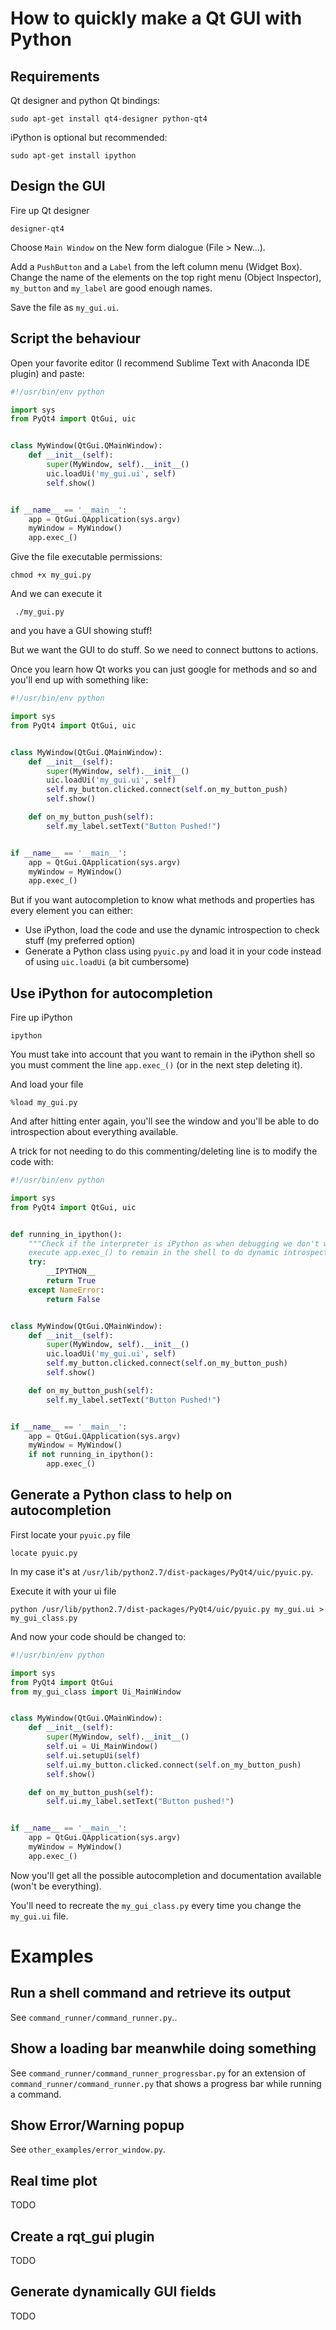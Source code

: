 # How to quickly make a Qt GUI with Python

## Requirements
Qt designer and python Qt bindings:

    sudo apt-get install qt4-designer python-qt4

iPython is optional but recommended:

    sudo apt-get install ipython

## Design the GUI
Fire up Qt designer

    designer-qt4

Choose `Main Window` on the New form dialogue (File > New...).

Add a `PushButton` and a `Label` from the left column menu (Widget Box). Change the name of the elements on the top right menu (Object Inspector), `my_button` and `my_label` are good enough names.

Save the file as `my_gui.ui`.

## Script the behaviour
Open your favorite editor (I recommend Sublime Text with Anaconda IDE plugin) and paste:

````python
#!/usr/bin/env python

import sys
from PyQt4 import QtGui, uic


class MyWindow(QtGui.QMainWindow):
    def __init__(self):
        super(MyWindow, self).__init__()
        uic.loadUi('my_gui.ui', self)
        self.show()


if __name__ == '__main__':
    app = QtGui.QApplication(sys.argv)
    myWindow = MyWindow()
    app.exec_()

````

Give the file executable permissions:

    chmod +x my_gui.py

And we can execute it 

     ./my_gui.py

and you have a GUI showing stuff!

But we want the GUI to do stuff. So we need to connect buttons to actions.

Once you learn how Qt works you can just google for methods and so and you'll end up with something like:

````python
#!/usr/bin/env python

import sys
from PyQt4 import QtGui, uic


class MyWindow(QtGui.QMainWindow):
    def __init__(self):
        super(MyWindow, self).__init__()
        uic.loadUi('my_gui.ui', self)
        self.my_button.clicked.connect(self.on_my_button_push)
        self.show()

    def on_my_button_push(self):
        self.my_label.setText("Button Pushed!")


if __name__ == '__main__':
    app = QtGui.QApplication(sys.argv)
    myWindow = MyWindow()
    app.exec_()
````

But if you want autocompletion to know what methods and properties has every element you can either:
* Use iPython, load the code and use the dynamic introspection to check stuff (my preferred option)
* Generate a Python class using `pyuic.py` and load it in your code instead of using `uic.loadUi` (a bit cumbersome)


## Use iPython for autocompletion
Fire up iPython

    ipython

You must take into account that you want to remain in the iPython shell so you must comment the line `app.exec_()` (or in the next step deleting it).

And load your file

    %load my_gui.py

And after hitting enter again, you'll see the window and you'll be able to do introspection about everything available.

A trick for not needing to do this commenting/deleting line is to modify the code with:
````python
#!/usr/bin/env python

import sys
from PyQt4 import QtGui, uic


def running_in_ipython():
    """Check if the interpreter is iPython as when debugging we don't want to
    execute app.exec_() to remain in the shell to do dynamic introspection"""
    try:
        __IPYTHON__
        return True
    except NameError:
        return False


class MyWindow(QtGui.QMainWindow):
    def __init__(self):
        super(MyWindow, self).__init__()
        uic.loadUi('my_gui.ui', self)
        self.my_button.clicked.connect(self.on_my_button_push)
        self.show()

    def on_my_button_push(self):
        self.my_label.setText("Button Pushed!")


if __name__ == '__main__':
    app = QtGui.QApplication(sys.argv)
    myWindow = MyWindow()
    if not running_in_ipython():
        app.exec_()

````


## Generate a Python class to help on autocompletion
First locate your `pyuic.py` file

    locate pyuic.py

In my case it's at `/usr/lib/python2.7/dist-packages/PyQt4/uic/pyuic.py`.

Execute it with your ui file

    python /usr/lib/python2.7/dist-packages/PyQt4/uic/pyuic.py my_gui.ui > my_gui_class.py

And now your code should be changed to:

````python
#!/usr/bin/env python

import sys
from PyQt4 import QtGui
from my_gui_class import Ui_MainWindow


class MyWindow(QtGui.QMainWindow):
    def __init__(self):
        super(MyWindow, self).__init__()
        self.ui = Ui_MainWindow()
        self.ui.setupUi(self)
        self.ui.my_button.clicked.connect(self.on_my_button_push)
        self.show()

    def on_my_button_push(self):
        self.ui.my_label.setText("Button pushed!")


if __name__ == '__main__':
    app = QtGui.QApplication(sys.argv)
    myWindow = MyWindow()
    app.exec_()

````

Now you'll get all the possible autocompletion and documentation available (won't be everything).

You'll need to recreate the `my_gui_class.py` every time you change the `my_gui.ui` file.

# Examples

## Run a shell command and retrieve its output
See `command_runner/command_runner.py`..

## Show a loading bar meanwhile doing something
See `command_runner/command_runner_progressbar.py` for an extension of `command_runner/command_runner.py` that shows a progress bar while running a command.

## Show Error/Warning popup
See `other_examples/error_window.py`.

## Real time plot
TODO

## Create a rqt_gui plugin
TODO

## Generate dynamically GUI fields
TODO

